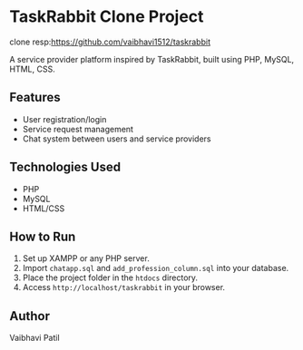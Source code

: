 # TaskRabbit Clone Project
clone resp:https://github.com/vaibhavi1512/taskrabbit

A service provider platform inspired by TaskRabbit, built using PHP, MySQL, HTML, CSS.

## Features
- User registration/login
- Service request management
- Chat system between users and service providers

## Technologies Used
- PHP
- MySQL
- HTML/CSS

## How to Run
1. Set up XAMPP or any PHP server.
2. Import `chatapp.sql` and `add_profession_column.sql` into your database.
3. Place the project folder in the `htdocs` directory.
4. Access `http://localhost/taskrabbit` in your browser.

## Author
Vaibhavi Patil
